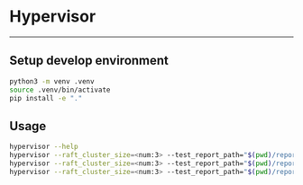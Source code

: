 # Hypervisor

---

## Setup develop environment

```bash
python3 -m venv .venv
source .venv/bin/activate
pip install -e "."
```

## Usage

```bash
hypervisor --help
hypervisor --raft_cluster_size=<num:3> --test_report_path="$(pwd)/report"
hypervisor --raft_cluster_size=<num:3> --test_report_path="$(pwd)/report" <testname>
hypervisor --raft_cluster_size=<num:3> --test_report_path="$(pwd)/report" baseline
```

